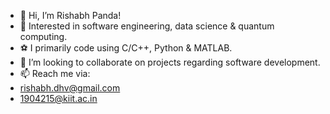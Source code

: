 - 👋 Hi, I’m Rishabh Panda!
- 👀 Interested in software engineering, data science & quantum computing.
- ⚽ I primarily code using C/C++, Python & MATLAB.
- 💞️ I’m looking to collaborate on projects regarding software development.
- 📫 Reach me via: 
- rishabh.dhv@gmail.com
- 1904215@kiit.ac.in

<!---
rishabh-panda/rishabh-panda is a ✨ special ✨ repository because its `README.md` (this file) appears on your GitHub profile.
You can click the Preview link to take a look at your changes.
--->

